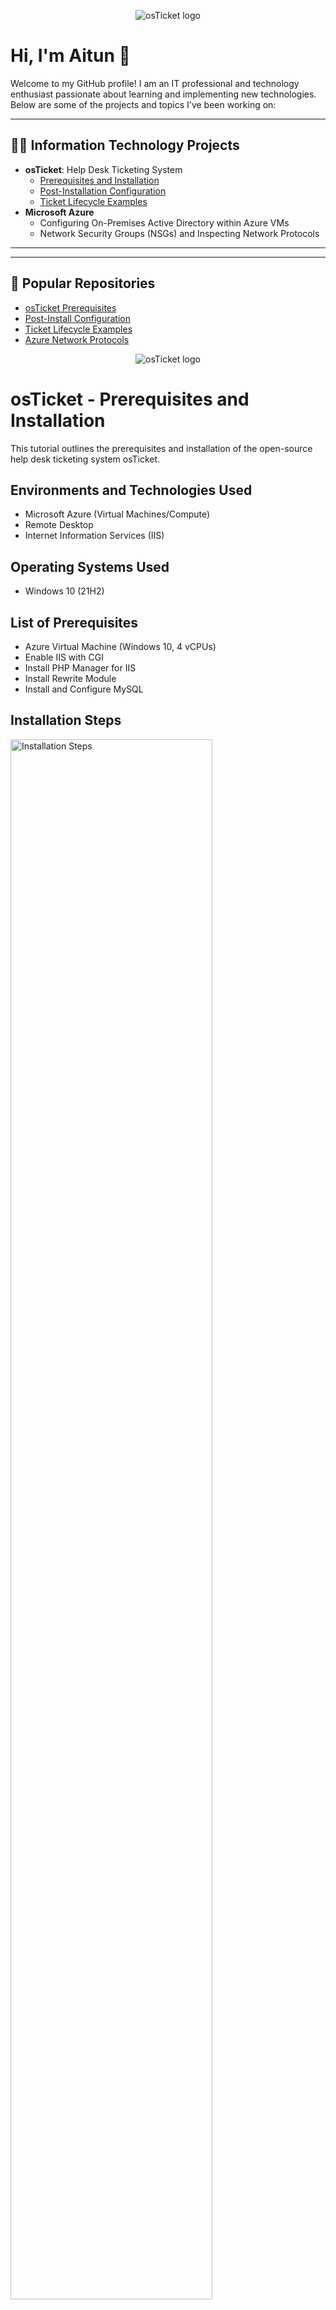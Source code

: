 <p align="center">
<img src="https://i.imgur.com/Clzj7Xs.png" alt="osTicket logo"/>
</p>

# Hi, I'm Aitun 👋
Welcome to my GitHub profile! I am an IT professional and technology enthusiast passionate about learning and implementing new technologies. Below are some of the projects and topics I've been working on:

---

## 👨‍💻 Information Technology Projects
- **osTicket**: Help Desk Ticketing System
  - [Prerequisites and Installation](#)
  - [Post-Installation Configuration](#)
  - [Ticket Lifecycle Examples](#)
- **Microsoft Azure**
  - Configuring On-Premises Active Directory within Azure VMs
  - Network Security Groups (NSGs) and Inspecting Network Protocols

---



---

## 🚀 Popular Repositories
- [osTicket Prerequisites](#)
- [Post-Install Configuration](#)
- [Ticket Lifecycle Examples](#)
- [Azure Network Protocols](#)



<p align="center">
<img src="https://i.imgur.com/Clzj7Xs.png" alt="osTicket logo"/>
</p>

<h1>osTicket - Prerequisites and Installation</h1>
This tutorial outlines the prerequisites and installation of the open-source help desk ticketing system osTicket.<br />




<h2>Environments and Technologies Used</h2>

- Microsoft Azure (Virtual Machines/Compute)
- Remote Desktop
- Internet Information Services (IIS)

<h2>Operating Systems Used </h2>

- Windows 10</b> (21H2)

<h2>List of Prerequisites</h2>

- Azure Virtual Machine (Windows 10, 4 vCPUs)
- Enable IIS with CGI
- Install PHP Manager for IIS
- Install Rewrite Module
- Install and Configure MySQL

<h2>Installation Steps</h2>
<img src="https://i.imgur.com/4HbnwDt.png" alt="Installation Steps" height="80%" width="80%">
<p>


</p>
<p>
Azure Virtual Machine successfully created with Windows 10 (4 vCPUs), configured with a username and secure password. IIS has been installed and configured with CGI enabled, laying the foundation for the osTicket installation process. The environment is now fully prepared for the next steps, including installing necessary software and setting up the osTicket application
</p>
<br />

<p>
<img src="https://imgur.com/erdhyFx.png" alt="Disk Sanitization Steps" height="80%" width="80%">


</p>
<p>
Installed necessary software from the osTicket installation files, including PHP Manager for IIS, Rewrite Module, VC_redist.x86.exe, and MySQL 5.5.62 (configured with root credentials). Configured PHP by creating a C:\PHP directory, unzipping PHP 7.3.8 files into it, and registering PHP in IIS. Finally, unzipped osTicket-v1.15.8 files, moved the 'upload' folder to c:\inetpub\wwwroot, and renamed it to 'osTicket,' completing the initial setup for the osTicket installation process..
</p>
<br />

<p>
<img src="https://i.imgur.com/y67vm05.png" height="80%" width="80%" alt="Disk Sanitization Steps"/>
</p>

<p>
Enabled required PHP extensions (php_imap.dll, php_intl.dll, and php_opcache.dll) in PHP Manager to support osTicket functionality. Configured the ost-config.php file by renaming ost-sampleconfig.php to ost-config.php and setting appropriate permissions. Set up the MySQL database using HeidiSQL, creating a database named 'osTicket' with root credentials. Finalized the osTicket installation in the browser by configuring database settings and completing the installation process
</p>
<br />
